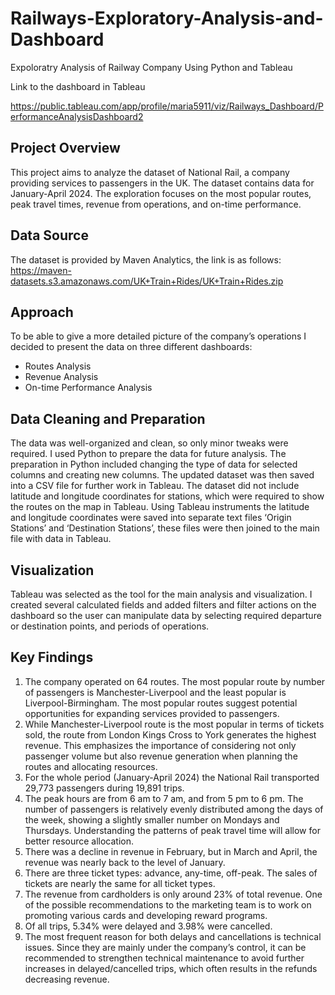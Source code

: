 # Railways-Exploratory-Analysis-and-Dashboard
Expoloratry Analysis of Railway Company Using Python and Tableau

Link to the dashboard in Tableau

https://public.tableau.com/app/profile/maria5911/viz/Railways_Dashboard/PerformanceAnalysisDashboard2

## Project Overview

This project aims to analyze the dataset of National Rail, a company providing services to passengers in the UK. The dataset contains data for January-April 2024. The exploration focuses on the most popular routes, peak travel times, revenue from operations, and on-time performance. 

## Data Source

The dataset is provided by Maven Analytics, the link is as follows: https://maven-datasets.s3.amazonaws.com/UK+Train+Rides/UK+Train+Rides.zip

## Approach

To be able to give a more detailed picture of the company’s operations I decided to present the data on three different dashboards:
-	Routes Analysis
-	Revenue Analysis
-	On-time Performance Analysis

## Data Cleaning and Preparation

The data was well-organized and clean, so only minor tweaks were required. I used Python to prepare the data for future analysis. 
The preparation in Python included changing the type of data for selected columns and creating new columns. The updated dataset was then saved into a CSV file for further work in Tableau. 
The dataset did not include latitude and longitude coordinates for stations, which were required to show the routes on the map in Tableau. Using Tableau instruments the latitude and longitude coordinates were saved into separate text files ‘Origin Stations’ and ‘Destination Stations’, these files were then joined to the main file with data in Tableau.


## Visualization

Tableau was selected as the tool for the main analysis and visualization. I created several calculated fields and added filters and filter actions on the dashboard so the user can manipulate data by selecting required departure or destination points, and periods of operations. 



## Key Findings

1.	The company operated on 64 routes. The most popular route by number of passengers is Manchester-Liverpool and the least popular is Liverpool-Birmingham. The most popular routes suggest potential opportunities for expanding services provided to passengers.
2.	While Manchester-Liverpool route is the most popular in terms of tickets sold, the route from London Kings Cross to York generates the highest revenue. This emphasizes the importance of considering not only passenger volume but also revenue generation when planning the routes and allocating resources. 
3.	For the whole period (January-April 2024) the National Rail transported 29,773 passengers during 19,891 trips.
4.	The peak hours are from 6 am to 7 am, and from 5 pm to 6 pm. The number of passengers is relatively evenly distributed among the days of the week, showing a slightly smaller number on Mondays and Thursdays. Understanding the patterns of peak travel time will allow for better resource allocation. 
5.	There was a decline in revenue in February, but in March and April, the revenue was nearly back to the level of January. 
6.	There are three ticket types: advance, any-time, off-peak. The sales of tickets are nearly the same for all ticket types. 
7.	The revenue from cardholders is only around 23% of total revenue. One of the possible recommendations to the marketing team is to work on promoting various cards and developing reward programs. 
8.	Of all trips, 5.34% were delayed and 3.98% were cancelled. 
9.	The most frequent reason for both delays and cancellations is technical issues. Since they are mainly under the company’s control, it can be recommended to strengthen technical maintenance to avoid further increases in delayed/cancelled trips, which often results in the refunds decreasing revenue.
